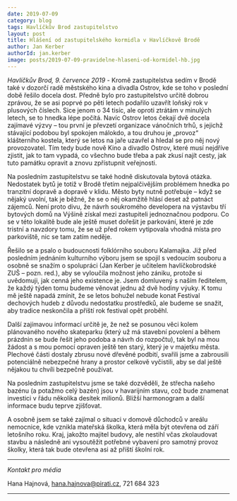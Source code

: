 ```yaml
---
date: 2019-07-09
category: blog
tags: Havlíčkův Brod zastupitelstvo
layout: post
title: Hlášení od zastupitelského kormidla v Havlíčkově Brodě
author: Jan Kerber
authorId: jan.kerber
image: posts/2019-07-09-pravidelne-hlaseni-od-kormidel-hb.jpg
---
```


*Havlíčkův Brod, 9. července 2019* - Kromě zastupitelstva sedím v Brodě také v dozorčí radě městského kina a divadla Ostrov, kde se toho v poslední době řešilo docela dost. Předně bylo pro zastupitelstvo určitě dobrou zprávou, že se asi poprvé po pěti letech podařilo uzavřít loňský rok v plusových číslech. Sice jenom o 34 tisíc, ale oproti ztrátám v minulých letech, se to hnedka lépe počítá. Navíc Ostrov letos čekají dvě docela zajímavé výzvy – tou první je převzetí organizace vánočních trhů, s jejichž stávající podobou byl spokojen málokdo, a tou druhou je „provoz“ klášterního kostela, který se letos na jaře uzavřel a hledal se pro něj nový provozovatel. Tím tedy bude nově Kino a divadlo Ostrov, které musí nejdříve zjistit, jak to tam vypadá, co všechno bude třeba a pak zkusí najít cesty, jak tuto památku opravit a znovu zpřístupnit veřejnosti.

Na posledním zastupitelstvu se také hodně diskutovala bytová otázka. Nedostatek bytů je totiž v Brodě třetím nejpalčivějším problémem hnedka po tranzitní dopravě a dopravě v klidu. Město byty nutně potřebuje – když se nějaký uvolní, tak je běžné, že se o něj okamžitě hlásí deset až patnáct zájemců. Není proto divu, že návrh soukromého developera na výstavbu tří bytových domů na Výšině získal mezi zastupiteli jednoznačnou podporu. Co se v této lokalitě bude ale ještě muset dořešit je parkování, které je zde tristní a navzdory tomu, že se už před rokem vytipovala vhodná místa pro parkoviště, nic se tam zatím neděje. 

Řešilo se a psalo o budoucnosti folklórního souboru Kalamajka. Již před posledním jednáním kulturního výboru jsem se spojil s vedoucím souboru a osobně se snažím o spolupráci (Jan Kerber je učitelem havlíčkobrodské ZUŠ – pozn. red.), aby se vyloučila možnost jeho zániku, protože si uvědomuji, jak cenná jeho existence je. Jsem domluvený s naším ředitelem, že každý týden tomu budeme věnovat jednu až dvě hodiny výuky. K tomu mě ještě napadá zmínit, že se letos bohužel nebude konat Festival dechových hudeb z důvodu nedostatku prostředků, ale budeme se snažit, aby tradice neskončila a příští rok festival opět proběhl.  

Další zajímavou informací určitě je, že než se posunou věci kolem plánovaného nového skateparku (který už má stavební povolení a během prázdnin se bude řešit jeho podoba a návrh do rozpočtu), tak byl na mou žádost a s mou pomocí opraven ještě ten starý, který je v majetku města. Plechové části dostaly zbrusu nové dřevěné podbití, svařili jsme a zabrousili potenciálně nebezpečné hrany a prostor celkově vyčistili, aby se dal ještě nějakou tu chvíli bezpečně používat. 

Na posledním zastupitelstvu jsme se také dozvěděli, že střecha našeho bazénu (a potažmo celý bazén) jsou v havarijním stavu, což bude znamenat investici v řádu několika desítek milionů. Bližší harmonogram a další informace budu teprve zjišťovat.

A osobně jsem se také zajímal o situaci v domově důchodců v areálu nemocnice, kde vznikla mateřská školka, která měla být otevřena od září letošního roku. Kraj, jakožto majitel budovy, ale nestihl včas zkolaudovat stavbu a následně ani vysoutěžit potřebné vybavení pro samotný provoz školky, která tak bude otevřena asi až příští školní rok. 

---

*Kontakt pro média*

Hana Hajnová, hana.hajnova@pirati.cz, 721 684 323

---
